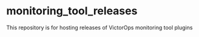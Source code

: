# monitoring_tool_releases
This repository is for hosting releases of VictorOps monitoring tool plugins
